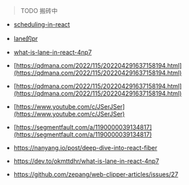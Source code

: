 >TODO
搬砖中

- [scheduling-in-react](https://philippspiess.com/scheduling-in-react/)
- [lane的pr](https://github.com/facebook/react/pull/18796)
- [what-is-lane-in-react-4np7](https://dev.to/okmttdhr/what-is-lane-in-react-4np7)
- [https://qdmana.com/2022/115/202204291637158194.html](https://qdmana.com/2022/115/202204291637158194.html)
- [https://qdmana.com/2022/115/202204291637158194.html](https://qdmana.com/2022/115/202204291637158194.html)
- [https://www.youtube.com/c/JSerJSer](https://www.youtube.com/c/JSerJSer)
- [https://segmentfault.com/a/1190000039134817](https://segmentfault.com/a/1190000039134817)

- https://nanyang.io/post/deep-dive-into-react-fiber
- https://dev.to/okmttdhr/what-is-lane-in-react-4np7

- https://github.com/zepang/web-clipper-articles/issues/27
